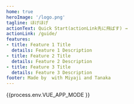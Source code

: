 ```yaml
---
home: true
heroImage: '/logo.png'
tagline: ほげほげ
actionText: Quick Start(actionLink先に飛ばす) →
actionLink: /guide/
features:
- title: Feature 1 Title
  details: Feature 1 Description
- title: Feature 2 Title
  details: Feature 2 Description
- title: Feature 3 Title
  details: Feature 3 Description
footer: Made by  with Miyaji and Tanaka
---
```


{{process.env.VUE_APP_MODE }}